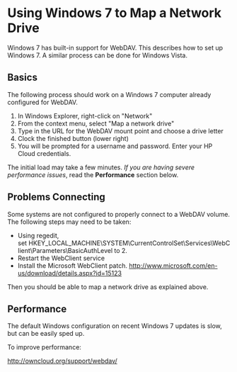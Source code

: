 # Using Windows 7 to Map a Network Drive

Windows 7 has built-in support for WebDAV. This describes how to set up
Windows 7. A similar process can be done for Windows Vista.

## Basics

The following process should work on a Windows 7 computer already
configured for WebDAV.

1. In Windows Explorer, right-click on "Network"
2. From the context menu, select "Map a network drive"
3. Type in the URL for the WebDAV mount point and choose a drive letter
4. Clock the finished button (lower right)
5. You will be prompted for a username and password. Enter your HP Cloud
   credentials.

The initial load may take a few minutes. *If you are having severe
performance issues*, read the **Performance** section below.

## Problems Connecting

Some systems are not configured to properly connect to a WebDAV volume.
The following steps may need to be taken:

* Using regedit, set HKEY_LOCAL_MACHINE\SYSTEM\CurrentControlSet\Services\WebClient\Parameters\BasicAuthLevel to 2.
* Restart the WebClient service
* Install the Microsoft WebClient patch. http://www.microsoft.com/en-us/download/details.aspx?id=15123

Then you should be able to map a network drive as explained above.

## Performance

The default Windows configuration on recent Windows 7 updates is slow,
but can be easily sped up.

To improve performance:

http://owncloud.org/support/webdav/
